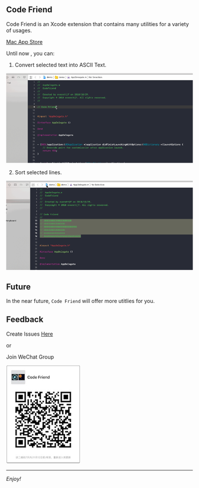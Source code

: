## Code Friend

Code Friend is an Xcode extension that contains many utilities for a variety of usages.

[Mac App Store](https://itunes.apple.com/cn/app/code-friend/id1441249580)

Until now , you can:

1) Convert selected text into ASCII Text.

![](image/codefriend-asciitext.gif)

2) Sort selected lines.

![](image/codefriend-sort.gif)

## Future

In the near future, `Code Friend` will offer more utitlies for you.


## Feedback

Create Issues [Here](https://github.com/qvcodefriend/qvcodefriend.github.io/issues)

or 

Join WeChat Group

![](image/codefriend_wechatgroup_small.jpg)

---

*Enjoy!*
